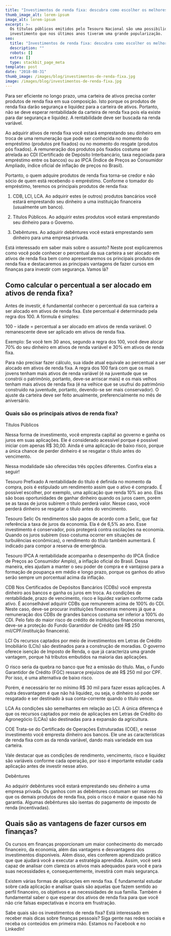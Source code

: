 ```yaml
---
title: "Investimentos de renda fixa: descubra como escolher os melhores"
thumb_image_alt: lorem-ipsum
image_alt: lorem-ipsum
excerpt: >-
  Os títulos públicos emitidos pelo Tesouro Nacional são uma possibilidade de
  investimento que nos últimos anos tiveram uma grande popularização.
seo:
  title: "Investimentos de renda fixa: descubra como escolher os melhores"
  description: ""
  robots: []
  extra: []
  type: stackbit_page_meta
template: post
date: "2018-08-31"
thumb_image: /images/blog/investimentos-de-renda-fixa.jpg
image: /images/blog/investimentos-de-renda-fixa.jpg
---
```


Para ser eficiente no longo prazo, uma carteira de ativos precisa conter produtos de renda fixa em sua composição. Isto porque os produtos de renda fixa darão segurança e liquidez para a carteira de ativos. Portanto, não se deve esperar rentabilidade da carteira de renda fixa pois ela existe para dar segurança e liquidez. A rentabilidade deve ser buscada na renda variável.

Ao adquirir ativos de renda fixa você estará emprestando seu dinheiro em troca de uma remuneração que pode ser conhecida no momento do empréstimo (produtos pré fixados) ou no momento do resgate (produtos pós fixados). A remuneração dos produtos pós fixados costuma ser atrelada ao CDI (Certificado de Depósito Interbancário, taxa negociada para empréstimo entre os bancos) ou ao IPCA (Índice de Preços ao Consumidor Ampliado, índice oficial de inflação de preços no Brasil).

Portanto, o quem adquire produtos de renda fixa torna-se credor e não sócio de quem está recebendo o empréstimo. Conforme o tomador do empréstimo, teremos os principais produtos de renda fixa:

1. CDB, LCI, LCA. Ao adquirir estes (e outros) produtos bancários você estará emprestando seu dinheiro a uma instituição financeira (usualmente um banco).

2. Títulos Públicos. Ao adquirir estes produtos você estará emprestando seu dinheiro para o Governo.

3. Debêntures. Ao adquirir debêntures você estará emprestando sem dinheiro para uma empresa privada.

Está interessado em saber mais sobre o assunto? Neste post explicaremos como você pode conhecer o percentual da sua carteira a ser alocado em ativos de renda fixa bem como apresentaremos os principais produtos de renda fixa e destacaremos as principais vantagens de fazer cursos em finanças para investir com segurança. Vamos lá?

## Como calcular o percentual a ser alocado em ativos de renda fixa?

Antes de investir, é fundamental conhecer o percentual da sua carteira a ser alocado em ativos de renda fixa. Este percentual é determinado pela regra dos 100. A fórmula é simples:

100 – idade = percentual a ser alocado em ativos de renda variável. O remanescente deve ser aplicado em ativos de renda fixa.

Exemplo: Se você tem 30 anos, segundo a regra dos 100, você deve alocar 70% do seu dinheiro em ativos de renda variável e 30% em ativos de renda fixa.

Para não precisar fazer cálculo, sua idade atual equivale ao percentual a ser alocado em ativos de renda fixa. A regra dos 100 fará com que os mais jovens tenham mais ativos de renda variável (é na juventude que se constrói o patrimônio, portanto, deve-se arriscar mais) e os mais velhos tenham mais ativos de renda fixa (é na velhice que se usufrui do patrimônio construído na juventude, portanto, devendo-se ser mais conservador). O ajuste da carteira deve ser feito anualmente, preferencialmente no mês de aniversário.

### Quais são os principais ativos de renda fixa?

Títulos Públicos

Nessa forma de investimento, você empresta capital ao governo e ganha os juros em suas aplicações. Ele é considerado acessível porque é possível iniciar com apenas R$ 30,00. Ainda é uma aplicação de baixo risco, porque a única chance de perder dinheiro é se resgatar o título antes do vencimento.

Nessa modalidade são oferecidas três opções diferentes. Confira elas a seguir!

Tesouro Prefixado
A rentabilidade do título é definida no momento da compra, pois é estipulado um rendimento assim que o ativo é comprado. É possível escolher, por exemplo, uma aplicação que renda 10% ao ano. Elas são boas oportunidades de ganhar dinheiro quando os juros caem, porém se as taxas de juros subirem o título perderá valor. Nesse caso, você perderá dinheiro se resgatar o título antes do vencimento.

Tesouro Selic
Os rendimentos são pagos de acordo com a Selic, que faz referência a taxa de juros da economia. Ela é de 6,5% ao ano. Esse investimento é conservador, pois protegerá contra oscilações na economia. Quando os juros subirem (isso costuma ocorrer em situações de turbulências econômicas), o rendimento do título também aumentará. É indicado para compor a reserva de emergência.

Tesouro IPCA
A rentabilidade acompanha o desempenho do IPCA (Índice de Preços ao Consumidor Amplo), a inflação oficial do Brasil. Dessa maneira, eles ajudam a manter o seu poder de compra e é vantajoso para a formação de poupança em médio e longo prazo, porque os ganhos do ativo serão sempre um porcentual acima da inflação.

CDB
Nos Certificados de Depósitos Bancários (CDBs) você empresta dinheiro aos bancos e ganha os juros em troca. As condições de rentabilidade, prazo de vencimento, risco e liquidez variam conforme cada ativo. É aconselhável adquirir CDBs que remunerem acima de 100% do CDI. Neste caso, deve-se procurar instituições financeiras menores já que a remuneração dos CDBs de grandes bancos costuma ser inferior a 100% do CDI. Pelo fato do maior risco de crédito de instituições financeiras menores, deve-se a proteção do Fundo Garantidor de Crédito (até R$ 250 mil/CPF/instituição financeira).

LCI
Os recursos captados por meio de investimentos em Letras de Crédito Imobiliário (LCIs) são destinados para a construção de moradias. O governo oferece isenção de Imposto de Renda, o que já caracteriza uma grande vantagem, porque há tributos embutidos na maioria das aplicações.

O risco seria da quebra no banco que fez a emissão do título. Mas, o Fundo Garantidor de Crédito (FGC) ressarce prejuízos de até R$ 250 mil por CPF. Por isso, é uma alternativa de baixo risco.

Porém, é necessário ter no mínimo R$ 30 mil para fazer essas aplicações. A outra desvantagem é que não há liquidez, ou seja, o dinheiro só pode ser resgatado e ser destinado à sua conta-corrente quando o título vence.

LCA
As condições são semelhantes em relação ao LCI. A única diferença é que os recursos captados por meio de aplicações em Letras de Crédito do Agronegócio (LCAs) são destinadas para a expansão da agricultura.

COE
Trata-se do Certificado de Operações Estruturadas (COE), e nesse investimento você empresta dinheiro aos bancos. Ele une as características de renda fixa com as da renda variável, dando mais variedade em sua carteira.

Vale destacar que as condições de rendimento, vencimento, risco e liquidez são variáveis conforme cada operação, por isso é importante estudar cada aplicação antes de investir nesse ativo.

Debêntures

Ao adquirir debêntures você estará emprestando seu dinheiro a uma empresa privada. Os ganhos com as debêntures costumam ser maiores do que os demais produtos de renda fixa, pois o risco é maior e quase não há garantia. Algumas debêntures são isentas do pagamento de imposto de renda (incentivadas).

## Quais são as vantagens de fazer cursos em finanças?

Os cursos em finanças proporcionam um maior conhecimento do mercado financeiro, da economia, além das vantagens e desvantagens dos investimentos disponíveis. Além disso, eles conferem aprendizado prático que que ajudará você a executar a estratégia aprendida. Assim, você será capaz de analisar com clareza os ativos mais adequados para você e para suas necessidades e, consequentemente, investirá com mais segurança.

Existem várias formas de aplicações em renda fixa. É fundamental estudar sobre cada aplicação e analisar quais são aquelas que fazem sentido ao perfil financeiro, os objetivos e as necessidades de sua família. Também é fundamental saber o que esperar dos ativos de renda fixa para que você não crie falsas expectativas e incorra em frustração.

Sabe quais são os investimentos de renda fixa? Está interessado em receber mais dicas sobre finanças pessoais? Siga gente nas redes sociais e receba os conteúdos em primeira mão. Estamos no Facebook e no LinkedIn!

